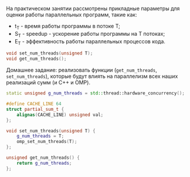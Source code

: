 На практическом занятии рассмотрены прикладные параметры для оценки работы параллельных программ, такие как:
- t<sub>T</sub> - время работы программы в потоке T;
- S<sub>T</sub> - speedup - ускорение работы программы на T потоках;
- E<sub>T</sub> - эффективность работы параллельных процессов кода. 

```cpp
void set_num_threads(unsigned T);
void get_num_threads();
```

Домашнее задание: реализовать функции (`get_num_threads`, `set_num_threads`), которые будут влиять на параллелизм всех наших реализаций сумм (и C++ и OMP).

```cpp
static unsigned g_num_threads = std::thread::hardware_concurrency();

#define CACHE_LINE 64
struct partial_sum_t {
    alignas(CACHE_LINE) unsigned val;
};

void set_num_threads(unsigned T) {
    g_num_threads = T;
    omp_set_num_threads(T);
};

unsigned get_num_threads() {
    return g_num_threads;
};
```

